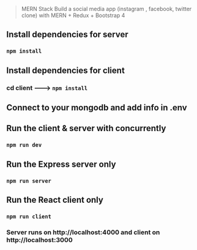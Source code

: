 > MERN Stack Build  a social media app (instagram , facebook, twitter clone) with MERN  + Redux  + Bootstrap 4
## Install dependencies for server 
### `npm install`

## Install dependencies for client
### cd client ---> `npm install`

## Connect to your mongodb and add info in .env

## Run the client & server with concurrently
### `npm run dev`

## Run the Express server only
### `npm run server`

## Run the React client only
### `npm run client`

### Server runs on http://localhost:4000 and client on http://localhost:3000

